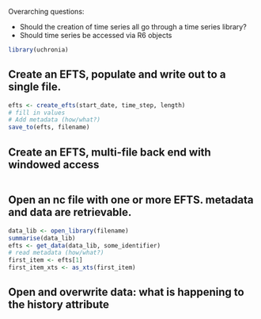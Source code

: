 Overarching questions:
* Should the creation of time series all go through a time series library?
* Should time series be accessed via R6 objects


```r
library(uchronia)
```

## Create an EFTS, populate and write out to a single file.

```R
efts <- create_efts(start_date, time_step, length)
# fill in values
# Add metadata (how/what?)
save_to(efts, filename)
```

## Create an EFTS, multi-file back end with windowed access

```R
```

## Open an nc file with one or more EFTS. metadata and data are retrievable.

```R
data_lib <- open_library(filename)
summarise(data_lib)
efts <- get_data(data_lib, some_identifier)
# read metadata (how/what?)
first_item <- efts[1]
first_item_xts <- as_xts(first_item)
```

## Open and overwrite data: what is happening to the history attribute

```R
```



